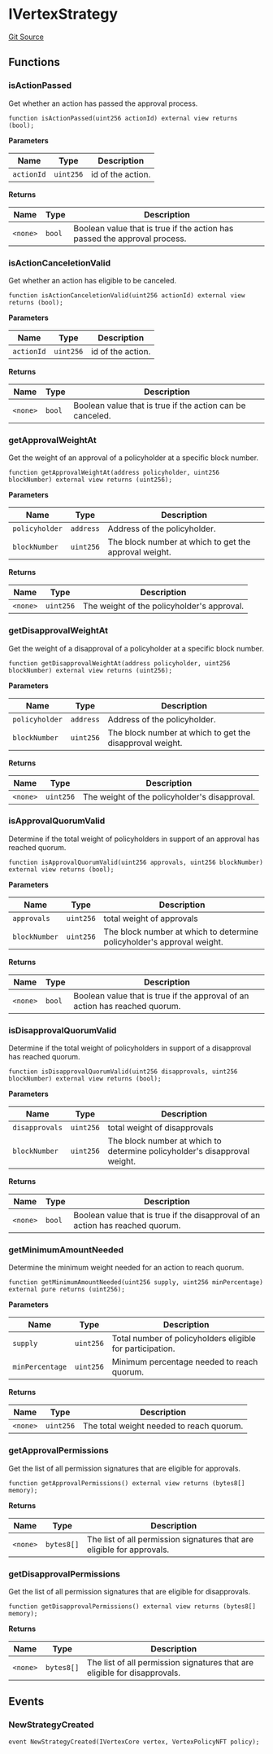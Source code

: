 # IVertexStrategy

[Git Source](https://github.com/llama-community/vertex-v1/blob/28b1b0e095ba3c46d62387b2c29c8768bc213a6c/src/strategy/IVertexStrategy.sol)

## Functions

### isActionPassed

Get whether an action has passed the approval process.

```solidity
function isActionPassed(uint256 actionId) external view returns (bool);
```

**Parameters**

| Name       | Type      | Description       |
| ---------- | --------- | ----------------- |
| `actionId` | `uint256` | id of the action. |

**Returns**

| Name     | Type   | Description                                                               |
| -------- | ------ | ------------------------------------------------------------------------- |
| `<none>` | `bool` | Boolean value that is true if the action has passed the approval process. |

### isActionCanceletionValid

Get whether an action has eligible to be canceled.

```solidity
function isActionCanceletionValid(uint256 actionId) external view returns (bool);
```

**Parameters**

| Name       | Type      | Description       |
| ---------- | --------- | ----------------- |
| `actionId` | `uint256` | id of the action. |

**Returns**

| Name     | Type   | Description                                               |
| -------- | ------ | --------------------------------------------------------- |
| `<none>` | `bool` | Boolean value that is true if the action can be canceled. |

### getApprovalWeightAt

Get the weight of an approval of a policyholder at a specific block number.

```solidity
function getApprovalWeightAt(address policyholder, uint256 blockNumber) external view returns (uint256);
```

**Parameters**

| Name           | Type      | Description                                           |
| -------------- | --------- | ----------------------------------------------------- |
| `policyholder` | `address` | Address of the policyholder.                          |
| `blockNumber`  | `uint256` | The block number at which to get the approval weight. |

**Returns**

| Name     | Type      | Description                                |
| -------- | --------- | ------------------------------------------ |
| `<none>` | `uint256` | The weight of the policyholder's approval. |

### getDisapprovalWeightAt

Get the weight of a disapproval of a policyholder at a specific block number.

```solidity
function getDisapprovalWeightAt(address policyholder, uint256 blockNumber) external view returns (uint256);
```

**Parameters**

| Name           | Type      | Description                                              |
| -------------- | --------- | -------------------------------------------------------- |
| `policyholder` | `address` | Address of the policyholder.                             |
| `blockNumber`  | `uint256` | The block number at which to get the disapproval weight. |

**Returns**

| Name     | Type      | Description                                   |
| -------- | --------- | --------------------------------------------- |
| `<none>` | `uint256` | The weight of the policyholder's disapproval. |

### isApprovalQuorumValid

Determine if the total weight of policyholders in support of an approval has reached quorum.

```solidity
function isApprovalQuorumValid(uint256 approvals, uint256 blockNumber) external view returns (bool);
```

**Parameters**

| Name          | Type      | Description                                                            |
| ------------- | --------- | ---------------------------------------------------------------------- |
| `approvals`   | `uint256` | total weight of approvals                                              |
| `blockNumber` | `uint256` | The block number at which to determine policyholder's approval weight. |

**Returns**

| Name     | Type   | Description                                                                 |
| -------- | ------ | --------------------------------------------------------------------------- |
| `<none>` | `bool` | Boolean value that is true if the approval of an action has reached quorum. |

### isDisapprovalQuorumValid

Determine if the total weight of policyholders in support of a disapproval has reached quorum.

```solidity
function isDisapprovalQuorumValid(uint256 disapprovals, uint256 blockNumber) external view returns (bool);
```

**Parameters**

| Name           | Type      | Description                                                               |
| -------------- | --------- | ------------------------------------------------------------------------- |
| `disapprovals` | `uint256` | total weight of disapprovals                                              |
| `blockNumber`  | `uint256` | The block number at which to determine policyholder's disapproval weight. |

**Returns**

| Name     | Type   | Description                                                                    |
| -------- | ------ | ------------------------------------------------------------------------------ |
| `<none>` | `bool` | Boolean value that is true if the disapproval of an action has reached quorum. |

### getMinimumAmountNeeded

Determine the minimum weight needed for an action to reach quorum.

```solidity
function getMinimumAmountNeeded(uint256 supply, uint256 minPercentage) external pure returns (uint256);
```

**Parameters**

| Name            | Type      | Description                                               |
| --------------- | --------- | --------------------------------------------------------- |
| `supply`        | `uint256` | Total number of policyholders eligible for participation. |
| `minPercentage` | `uint256` | Minimum percentage needed to reach quorum.                |

**Returns**

| Name     | Type      | Description                              |
| -------- | --------- | ---------------------------------------- |
| `<none>` | `uint256` | The total weight needed to reach quorum. |

### getApprovalPermissions

Get the list of all permission signatures that are eligible for approvals.

```solidity
function getApprovalPermissions() external view returns (bytes8[] memory);
```

**Returns**

| Name     | Type       | Description                                                            |
| -------- | ---------- | ---------------------------------------------------------------------- |
| `<none>` | `bytes8[]` | The list of all permission signatures that are eligible for approvals. |

### getDisapprovalPermissions

Get the list of all permission signatures that are eligible for disapprovals.

```solidity
function getDisapprovalPermissions() external view returns (bytes8[] memory);
```

**Returns**

| Name     | Type       | Description                                                               |
| -------- | ---------- | ------------------------------------------------------------------------- |
| `<none>` | `bytes8[]` | The list of all permission signatures that are eligible for disapprovals. |

## Events

### NewStrategyCreated

```solidity
event NewStrategyCreated(IVertexCore vertex, VertexPolicyNFT policy);
```
